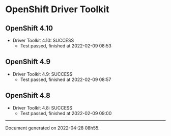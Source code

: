 
OpenShift Driver Toolkit
========================

OpenShift 4.10
--------------



* Driver Toolkit 4.10: SUCCESS
  - Test passed, finished at 2022-02-09 08:53






OpenShift 4.9
-------------



* Driver Toolkit 4.9: SUCCESS
  - Test passed, finished at 2022-02-09 08:57






OpenShift 4.8
-------------



* Driver Toolkit 4.8: SUCCESS
  - Test passed, finished at 2022-02-09 09:00






---
Document generated on 2022-04-28 08h55.
